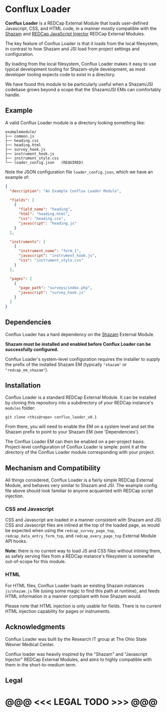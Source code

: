 
# Conflux Loader

**Conflux Loader** is a REDCap External Module that loads user-defined
Javascript, CSS, and HTML code, in a manner mostly compatible with the
[Shazam](https://github.com/susom/redcap-em-shazam) and [REDCap JavaScript
Injector](https://github.com/grezniczek/redcap_javascript_injector) REDCap
External Modules.

The key feature of Conflux Loader is that it loads from the local filesystem, in
contrast to how Shazam and JSI load from project settings and configuration.

By loading from the local filesystem, Conflux Loader makes it easy to use
typical development tooling for Shazam-style development, as most developer
tooling expects code to exist in a directory.

We have found this module to be particularly useful when a Shazam/JSI codebase
grows beyond a scope that the Shazam/JSI EMs can comfortably handle.

## Example

A valid Conflux Loader module is a directory looking something like:

```
examplemodule/
├── common.js
├── heading.css
├── heading.html
├── survey_hook.js
├── instrument_hook.js
├── instrument_style.css
└── loader_config.json   (REQUIRED)
```

Note the JSON configuration file `loader_config.json`, which we have an example of:

```json
{
  "description": "An Example Conflux Loader Module",

  "fields": [
    {
      "field_name": "heading",
      "html": "heading.html",
      "css": "heading.css",
      "javascript": "heading.js"
    }
  ],

  "instruments": [
    {
      "instrument_name": "form_1",
      "javascript": "instrument_hook.js",
      "css": "instrument_style.css"
    }
  ],

  "pages": [
    {
      "page_path": "surveys/index.php",
      "javascript": "survey_hook.js"
    }
  ]
}
```

## Dependencies

Conflux Loader has a hard dependency on the
[Shazam](https://github.com/susom/redcap-em-shazam) External Module.

**Shazam must be installed and enabled before Conflux Loader can be successfully
configured.**

Conflux Loader's system-level configuration requires the installer to supply the
prefix of the installed Shazam EM (typically `"shazam"` or
`"redcap_em_shazam"`).

## Installation

Conflux Loader is a standard REDCap External Module. It can be installed by
cloning this repository into a subdirectory of your REDCap instance's
`modules` folder:

```
git clone <this@repo> conflux_loader_v0.1
```

From there, you will need to enable the EM on a system level and set the Shazam
prefix to point to your Shazam EM (see 'Dependencies').

The Conflux Loader EM can then be enabled on a per-project basis. Project-level
configuration of Conflux Loader is simple: point it at the directory of the
Conflux Loader module corresponding with your project.

## Mechanism and Compatibility

All things considered, Conflux Loader is a fairly simple REDCap External Module,
and behaves very similar to Shazam and JSI. The example config file above should
look familiar to anyone acquainted with REDCap script injection.

### CSS and Javascript

CSS and Javascript are loaded in a manner consistent with Shazam and JSI. CSS
and Javascript files are inlined at the top of the loaded page, as would be
expected when using the `redcap_survey_page_top`, `redcap_data_entry_form_top`,
and `redcap_every_page_top` External Module API hooks.

**Note:** there is no current way to load JS and CSS files without inlining
them, as safely serving files from a REDCap instance's filesystem is somewhat
out-of-scope for this module.

### HTML

For HTML files, Conflux Loader loads an existing Shazam instances `js/shazam.js`
file (using some magic to find this path at runtime), and feeds HTML information
in a manner compliant with how Shazam would.

Please note that HTML injection is only usable for fields. There is no current
HTML injection capability for pages or instruments.

## Acknowledgments

Conflux Loader was built by the Research IT group at The Ohio State Wexner
Medical Center.

Conflux loader was heavily inspired by the "Shazam" and "Javascript Injector"
REDCap External Modules, and aims to highly compatible with them in the
short-to-medium term.

## Legal

# @@@ <<< LEGAL TODO >>> @@@
